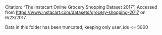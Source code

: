 Citation: “The Instacart Online Grocery Shopping Dataset 2017”, Accessed from https://www.instacart.com/datasets/grocery-shopping-2017 on 6/23/2017

Data in this folder has been truncated, keeping only user_ids <= 5000
